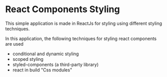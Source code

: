 #  React Components Styling


This simple application is made in ReactJs for styling using different styling techniques.

In this application, the following techniques for styling react components are used

- conditional and dynamic styling
- scoped styling
- styled-components (a third-party library)
- react in build "Css modules"


